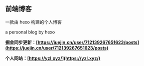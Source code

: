 ## 前端博客

一款由 hexo 构建的个人博客

a personal blog by hexo

**掘金同步更新：[https://juejin.cn/user/712139267651623/posts](https://juejin.cn/user/712139267651623/posts)**

**个人网站：[https://yzl.xyz/](https://yzl.xyz/)**

